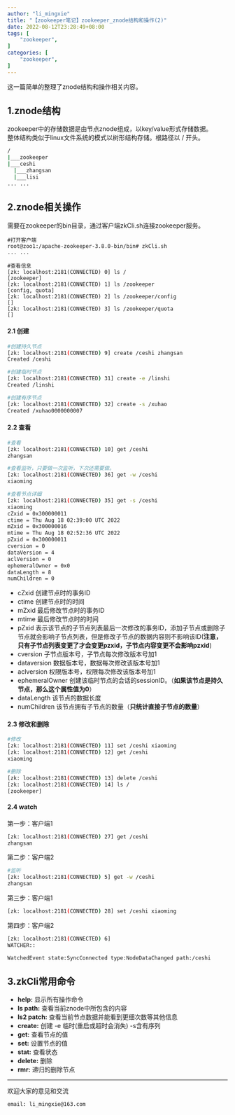 ```yaml
---
author: "li_mingxie"
title: "【zookeeper笔记】zookeeper_znode结构和操作(2)"
date: 2022-08-12T23:28:49+08:00
tags: [
    "zookeeper",
]
categories: [
    "zookeeper",
]
---
```


这一篇简单的整理了znode结构和操作相关内容。  <!--more-->

## 1.znode结构

zookeeper中的存储数据是由节点znode组成，以key/value形式存储数据。  
整体结构类似于linux文件系统的模式以树形结构存储。根路径以 / 开头。

```bash
/
|___zookeeper
|___ceshi
  |___zhangsan
  |___lisi
... ...
```

## 2.znode相关操作

需要在zookeeper的bin目录，通过客户端zkCli.sh连接zookeeper服务。  

```
#打开客户端
root@zoo1:/apache-zookeeper-3.8.0-bin/bin# zkCli.sh
... ...

#查看信息
[zk: localhost:2181(CONNECTED) 0] ls /
[zookeeper]
[zk: localhost:2181(CONNECTED) 1] ls /zookeeper
[config, quota]
[zk: localhost:2181(CONNECTED) 2] ls /zookeeper/config
[]
[zk: localhost:2181(CONNECTED) 3] ls /zookeeper/quota
[]
```

#### 2.1 创建

```bash
#创建持久节点
[zk: localhost:2181(CONNECTED) 9] create /ceshi zhangsan
Created /ceshi

#创建临时节点
[zk: localhost:2181(CONNECTED) 31] create -e /linshi
Created /linshi

#创建有序节点
[zk: localhost:2181(CONNECTED) 32] create -s /xuhao
Created /xuhao0000000007
```

#### 2.2 查看

```bash
#查看
[zk: localhost:2181(CONNECTED) 10] get /ceshi
zhangsan

#查看监听，只要做一次监听，下次还需要做。
[zk: localhost:2181(CONNECTED) 36] get -w /ceshi
xiaoming

#查看节点详细
[zk: localhost:2181(CONNECTED) 35] get -s /ceshi
xiaoming
cZxid = 0x300000011
ctime = Thu Aug 18 02:39:00 UTC 2022
mZxid = 0x300000016
mtime = Thu Aug 18 02:52:36 UTC 2022
pZxid = 0x300000011
cversion = 0
dataVersion = 4
aclVersion = 0
ephemeralOwner = 0x0
dataLength = 8
numChildren = 0
```

* cZxid 创建节点时的事务ID
* ctime 创建节点时的时间
* mZxid 最后修改节点时的事务ID
* mtime 最后修改节点时的时间
* pZxid 表示该节点的子节点列表最后一次修改的事务ID，添加子节点或删除子节点就会影响子节点列表，但是修改子节点的数据内容则不影响该ID(**注意，只有子节点列表变更了才会变更pzxid，子节点内容变更不会影响pzxid**)
* cversion 子节点版本号，子节点每次修改版本号加1
* dataversion 数据版本号，数据每次修改该版本号加1
* aclversion 权限版本号，权限每次修改该版本号加1
* ephemeralOwner 创建该临时节点的会话的sessionID。（**如果该节点是持久节点，那么这个属性值为0**）
* dataLength 该节点的数据长度
* numChildren 该节点拥有子节点的数量（**只统计直接子节点的数量**）

#### 2.3 修改和删除

```bash
#修改
[zk: localhost:2181(CONNECTED) 11] set /ceshi xiaoming
[zk: localhost:2181(CONNECTED) 12] get /ceshi
xiaoming

#删除
[zk: localhost:2181(CONNECTED) 13] delete /ceshi
[zk: localhost:2181(CONNECTED) 14] ls /
[zookeeper]
```

#### 2.4 watch

第一步：客户端1

```bash
[zk: localhost:2181(CONNECTED) 27] get /ceshi
zhangsan
```

第二步：客户端2

```bash
#监听
[zk: localhost:2181(CONNECTED) 5] get -w /ceshi
zhangsan
```

第三步：客户端1

```bash
[zk: localhost:2181(CONNECTED) 28] set /ceshi xiaoming
```

第四步：客户端2

```bash
[zk: localhost:2181(CONNECTED) 6]
WATCHER::

WatchedEvent state:SyncConnected type:NodeDataChanged path:/ceshi
```

## 3.zkCli常用命令

* **help:** 显示所有操作命令  
* **ls path:** 查看当前znode中所包含的内容  
* **ls2 patch:** 查看当前节点数据并能看到更细次数等其他信息  
* **create:** 创建 -e 临时(重启或超时会消失) -s含有序列  
* **get:** 查看节点的值  
* **set:** 设置节点的值  
* **stat:** 查看状态  
* **delete:** 删除  
* **rmr:** 递归的删除节点  

----------------------------------------------

欢迎大家的意见和交流

`email: li_mingxie@163.com`
